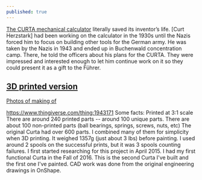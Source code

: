 ```yaml
---
published: true
---
```

[The CURTA mechanical calculator](http://hackaday.com/2014/09/16/retrotechtacular-the-curta-mechanical-calculator/) literally saved its inventor’s life. [Curt Herzstark] had been working on the calculator in the 1930s until the Nazis forced him to focus on building other tools for the German army. He was taken by the Nazis in 1943 and ended up in Buchenwald concentration camp. There, he told the officers about his plans for the CURTA. They were impressed and interested enough to let him continue work on it so they could present it as a gift to the Führer.

## [3D printed version](http://hackaday.com/2017/07/17/3d-printed-math-grenade/)

[Photos of making of](http://imgur.com/a/ZAx7R#QpoZQao)

https://www.thingiverse.com/thing:1943171 Some facts: Printed at 3:1 scale There are around 240 printed parts -- around 100 unique parts. There are about 100 non-printed parts (ball bearings, springs, screws, nuts, etc) The original Curta had over 600 parts. I combined many of them for simplicity when 3D printing. It weighed 1357g (just about 3 lbs) before painting. I used around 2 spools on the successful prints, but it was 3 spools counting failures. I first started researching for this project in April 2015. I had my first functional Curta in the Fall of 2016. This is the second Curta I've built and the first one I've painted. CAD work was done from the original engineering drawings in OnShape.
